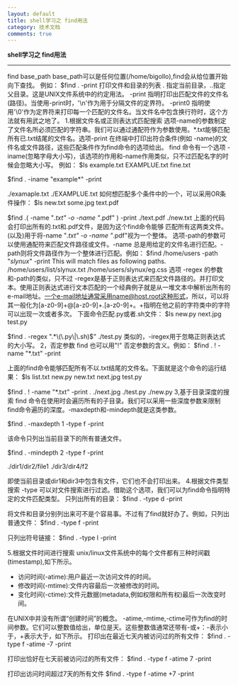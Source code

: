 ```yaml
---
layout: default
title: shell学习之 find用法
category: 技术文档
comments: true
---
```


**shell学习之 find用法**

 


----------


 find base_path
base_path可以是任何位置(/home/bigollo),find会从给位置开始向下查找。
 例如：
 $find . -print
 打印文件和目录的列表
 . 指定当前目录，..指定父目录。这是UNIX文件系统中的约定用法。
 -print 指明打印出匹配文件的文件名(路径)。当使用-print时，'\n'作为用于分隔文件的定界符。
 -print0 指明使用'\0'作为定界符来打印每一个匹配的文件名。当文件名中包含换行符时，这个方法就有用武之地了。
 1.根据文件名或正则表达式匹配搜索
 选项-name的参数制定了文件名所必须匹配的字符串。我们可以通过通配符作为参数使用。*.txt能够匹配所有已.txt结尾的文件名。选项-print 在终端中打印出符合条件(例如 -name)的文件名或文件路径，这些匹配条件作为find命令的选项给出。
find 命令有一个选项 -iname(忽略字母大小写)，该选项的作用和-name作用类似，只不过匹配名字的时候会忽略大小写。
例如：
$ls
example.txt EXAMPLUE.txt fine.txt

$find . -iname "example*" -print

./examaple.txt
./EXAMPLUE.txt
如何想匹配多个条件中的一个，可以采用OR条件操作：
$ls
new.txt some.jpg text.pdf

$find .\( -name "*.txt" -o -name "*.pdf" \) -print
./text.pdf
./new.txt
上面的代码会打印出所有的.txt和.pdf文件，是因为这个find命令能够 匹配所有这两类文件。\(以及\)用于将-name "*.txt" -o -name "*.pdf"视为一个整体。
选项-path的参数可以使用通配符来匹配文件路径或文件。-name 总是用给定的文件名进行匹配。-path则将文件路径作为一个整体进行匹配。例如：
$find /home/users -path "*slynux*" -print
This will match files as following paths.
/home/users/list/slynux.txt
/home/users/slynux/eg.css
选项 -regex 的参数和-path的类似，只不过 -regex是基于正则表达式来匹配文件路径的。并打印文本。使用正则表达式进行文本匹配的一个经典例子就是从一堆文本中解析出所有的e-mail地址。一个e-mail地址通常采用name@host.root这种形式，所以，可以将其一般化为[a-z0-9]+@[a-z0-9]+.[a-z0-9]+。+指明在他之前的字符类中的字符可以出现一次或者多次。
	下面命令匹配.py或者.sh文件：
$ls
new.py next.jpg test.py

$find . -regex ".*\(\.py\|\.sh)$"
./test.py
类似的，-iregex用于忽略正则表达式的大小写。
2，否定参数
find 也可以用"!" 否定参数的含义。例如：
$find . ! -name "*.txt" -print

上面的find命令能够匹配所有不以.txt结尾的文件名。下面就是这个命令的运行结果：
$ls
list.txt  new.py   new.txt   next.jpg   test.py

$find . ! -name "*.txt" -print
.
./next.jpg
./test.py
./new.py
3,基于目录深度的搜索
find 命令在使用时会遍历所有的子目录。我们可以采用一些深度参数来限制find命令遍历的深度。-maxdepth和-mindepth就是这类参数。

$find . -maxdepth 1 -type f -print

该命令只列出当前目录下的所有普通文件。

$find . -mindepth 2 -type f -print

./dir1/dir2/file1
./dir3/dir4/f2

即使当前目录或dir1和dir3中包含有文件，它们也不会打印出来。
4.根据文件类型搜索
-type 可以对文件搜索进行过滤。借助这个选项，我们可以为find命令指明特定的文件匹配类型。
只列出所有的目录：
$find . -type d -print

将文件和目录分别列出来可不是个容易事。不过有了find就好办了。例如，只列出普通文件：
$find . -type f -print

只列出符号链接：
$find . -type l -print

5.根据文件时间进行搜索
unix/linux文件系统中的每个文件都有三种时间戳(timestamp),如下所示。

 - 访问时间(-atime):用户最近一次访问文件的时间。
 - 修改时间(-mtime):文件内容最后一次被修改的时间。
 - 变化时间(-ctime):文件元数据(metadata,例如权限和所有权)最后一次改变时间。

在UNIX中并没有所谓“创建时间”的概念。
-atime,-mtime,-ctime可作为find的时间参数。它们可以整数值给出，单位是天。这些整数值通常还带有-或+：-表示小于，+表示大于，如下所示。
打印出在最近七天内被访问过的所有文件：
$find . -type f -atime -7 -print

打印出恰好在七天前被访问过的所有文件：
$find . -type f -atime 7 -print

打印出访问时间超过7天的所有文件
$find . -type f -atime +7 -print
